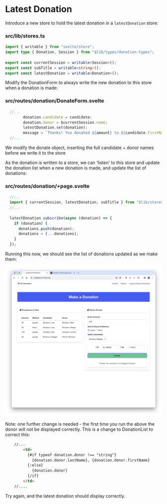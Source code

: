 # Latest Donation

Introduce a new store to hold the latest donation in a `latestDonation` store:

### src/lib/stores.ts

~~~typescript
import { writable } from "svelte/store";
import type { Donation, Session } from "$lib/types/donation-types";

export const currentSession = writable<Session>();
export const subTitle = writable<string>();
export const latestDonation = writable<Donation>();
~~~

Modify the DonationForm  to always write the new donation to this store when a donation is made:

### src/routes/donation/DonateForm.svelte

~~~typescript
  //...
        donation.candidate = candidate;
        donation.donor = $currentSession.name;
        latestDonation.set(donation);
        message = `Thanks! You donated ${amount} to ${candidate.firstName} ${candidate.lastName}`;
  //...
~~~

We modify the donate object, inserting the full candidate + donor names before we write it to the store

As the donation is written to a store, we can 'listen' to this store and update the donation list when a new donation is made, and update the list of donations:

### src/routes/donation/+page.svelte

~~~typescript
  //...
  import { currentSession, latestDonation, subTitle } from "$lib/stores";
  //...

  latestDonation.subscribe(async (donation) => {
    if (donation) {
      donations.push(donation);
      donations = [...donations];
    }
  });
~~~

Running this now, we should see the list of donations updated as we make them:

![](img/30.png)

Note: one further change is needed - the first time you run the above the donor will not be displayed correctly. This is a change to DonationList to correct this:

~~~html
    //...
        <td>
          {#if typeof donation.donor !== "string"}
            {donation.donor.lastName}, {donation.donor.firstName}
          {:else}
            {donation.donor}
          {/if}
        </td>
    //....
~~~

Try again, and the latest donation should display correctly.